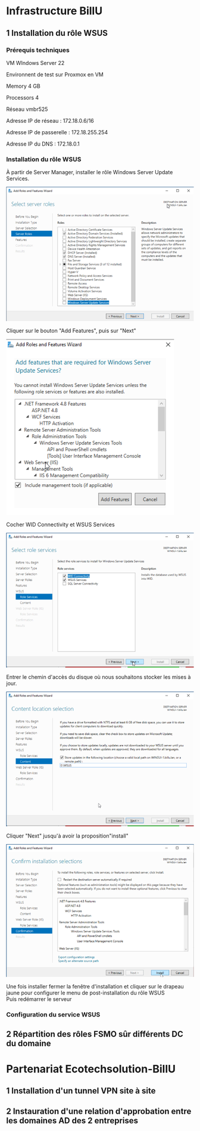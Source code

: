 # Infrastructure BillU
 
## 1 Installation du rôle WSUS 
### Prérequis techniques

VM WIndows Server 22

Environnent de test sur Proxmox en VM

Memory 4 GB

Processors 4

Réseau vmbr525

Adresse IP de réseau : 172.18.0.6/16

Adresse IP de passerelle : 172.18.255.254

Adresse IP du DNS : 172.18.0.1

### Installation du rôle WSUS
À partir de Server Manager, installer le rôle Windows Server Update Services. 
  
![](../Ressources/S08/S08WSUS-1.png)

Cliquer sur le bouton "Add Features", puis sur "Next"
  
![](../Ressources/S08/S08WSUS-2.png)

Cocher WID Connectivity et WSUS Services
  
![](../Ressources/S08/S08WSUS-3.png)
  
Entrer le chemin d'accès du disque où nous souhaitons stocker les mises à jour.  
  
![](../Ressources/S08/S08WSUS-4.png)
  
Cliquer "Next" jusqu'à avoir la proposition"install" 
  
![](../Ressources/S08/S08WSUS-5.png)

Une fois installer fermer la fenêtre d'installation et cliquer sur le drapeau jaune pour configurer le menu de post-installation du rôle WSUS  
Puis redémarrer le serveur

### Configuration du service WSUS  


## 2 Répartition des rôles FSMO sûr différents DC du domaine

 # Partenariat Ecotechsolution-BillU
 
## 1 Installation d'un tunnel VPN site à site

## 2 Instauration d'une relation d'approbation entre les domaines AD des 2 entreprises
 
